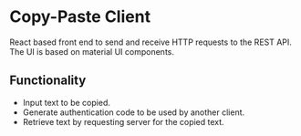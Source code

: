 # Copy-Paste Client
React based front end to send and receive HTTP requests to the REST API. The UI is based on material UI components. 

## Functionality
- Input text to be copied. 
- Generate authentication code to be used by another client. 
- Retrieve text by requesting server for the copied text.
